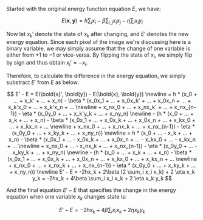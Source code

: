 Started with the original energy function equation $E$, we have: 

$$ E(\mathbf{x}, \mathbf{y}) = h \sum_i x_i - \beta \sum_{i,j} x_i x_j - \eta \sum_i x_i y_i $$

  Now let $x_k'$ denote the state of $x_k$ after changing, and $E'$ denotes the new energy equation.
  Since each pixel of the image we're discussing here is a binary variable, we may simply assume that the change of one variable is either from $+1$ to $-1$ or vice-versa. By flipping the state of $x_i$, we simply flip by sign and thus obtain $x_i' = -x_i$.

  Therefore, to calculate the difference in the energy equation, we simply substract $E'$ from $E$ as below:

  $$
  E' - E =    E(\bold{x}', \bold{y}) -   E(\bold{x}, \bold{y})  
  \newline =  h * (x_0 + ... + x_k' + ... + x_n) - \beta * (x_0x_1 + ... + x_0x_k' + ... + x_0x_n + ... + x_k'x_0 + ... + x_k'x_n + ... 
  \newline + x_nx_0 + ... + x_nx_k' + ... + x_nx_{n-1}) - \eta * (x_0y_0 + ... + x_k'y_k + ... + x_ny_n)
  \newline - (h * (x_0 + ... + x_k + ... + x_n) - \beta * (x_0x_1 + ... + x_0x_k + ... + x_0x_n + ... + x_kx_0 + ... + x_kx_n + ... 
  \newline + x_nx_0 + ... + x_nx_k + ... + x_nx_{n-1}) - \eta * (x_0y_0 + ... + x_ky_k + ... + x_ny_n))
  \newline = h * (x_0 + ... - x_k + ... + x_n) - \beta * (x_0x_1 + ... - x_0x_k + ... + x_0x_n + ... - x_kx_0 + ... - x_kx_n + ... 
  \newline + x_nx_0 + ... - x_nx_k + ... + x_nx_{n-1}) - \eta * (x_0y_0 + ... - x_ky_k + ... + x_ny_n)
  \newline - (h * (x_0 + ... + x_k + ... + x_n) - \beta * (x_0x_1 + ... + x_0x_k + ... + x_0x_n + ... + x_kx_0 + ... + x_kx_n + ... 
  \newline + x_nx_0 + ... + x_nx_k + ... + x_nx_{n-1}) - \eta * (x_0y_0 + ... + x_ky_k + ... + x_ny_n))
  \newline E' - E = -2hx_k + 2\beta (2 \sum_i x_i x_k) + 2 \eta x_k y_k = -2hx_k + 4\beta \sum_i x_i x_k + 2 \eta x_k y_k
  $$

And the final equation $E' - E$ that specifies the change in the energy equation when one variable $x_k$ changes state is:

$$ E' - E = -2hx_k + 4\beta \sum_i x_i x_k + 2 \eta x_k y_k $$